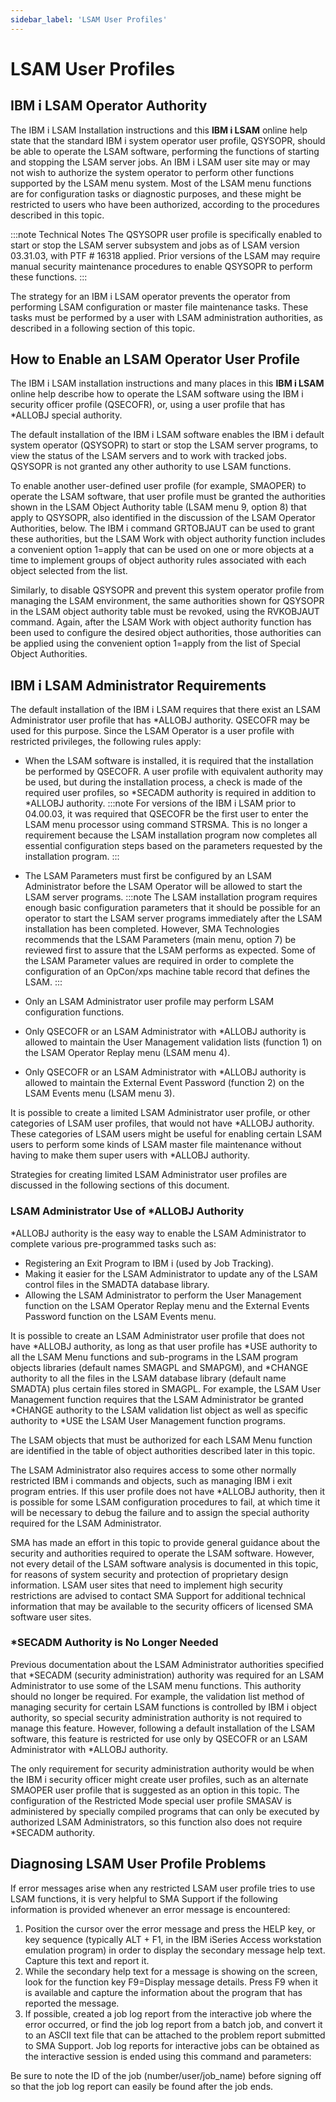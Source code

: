 ```yaml
---
sidebar_label: 'LSAM User Profiles'
---
```


# LSAM User Profiles

## IBM i LSAM Operator Authority

The IBM i LSAM Installation instructions and this **IBM i LSAM** online
help state that the standard IBM i system operator user profile,
QSYSOPR, should be able to operate the LSAM software, performing the
functions of starting and stopping the LSAM server jobs. An IBM i LSAM
user site may or may not wish to authorize the system operator to
perform other functions supported by the LSAM menu system. Most of the
LSAM menu functions are for configuration tasks or diagnostic purposes,
and these might be restricted to users who have been authorized,
according to the procedures described in this topic.

:::note Technical Notes
The QSYSOPR user profile is specifically enabled to start or stop the LSAM server subsystem and jobs as of LSAM version 03.31.03, with PTF \# 16318 applied. Prior versions of the LSAM may require manual security maintenance procedures to enable QSYSOPR to perform these functions.
:::

The strategy for an IBM i LSAM operator prevents the operator from
performing LSAM configuration or master file maintenance tasks. These
tasks must be performed by a user with LSAM administration authorities,
as described in a following section of this topic.

## How to Enable an LSAM Operator User Profile

The IBM i LSAM installation instructions and many places in this **IBM i
LSAM** online help describe how to operate the LSAM software using the
IBM i security officer profile (QSECOFR), or, using a user profile that
has \*ALLOBJ special authority.

The default installation of the IBM i LSAM software enables the IBM i
default system operator (QSYSOPR) to start or stop the LSAM server
programs, to view the status of the LSAM servers and to work with
tracked jobs. QSYSOPR is not granted any other authority to use LSAM
functions.

To enable another user-defined user profile (for example, SMAOPER) to
operate the LSAM software, that user profile must be granted the
authorities shown in the LSAM Object Authority table (LSAM menu 9,
option 8) that apply to QSYSOPR, also identified in the discussion of
the LSAM Operator Authorities, below. The IBM i command GRTOBJAUT can be
used to grant these authorities, but the LSAM Work with object authority
function includes a convenient option 1=apply that can be used on one or
more objects at a time to implement groups of object authority rules
associated with each object selected from the list.

Similarly, to disable QSYSOPR and prevent this system operator profile
from managing the LSAM environment, the same authorities shown for
QSYSOPR in the LSAM object authority table must be revoked, using the
RVKOBJAUT command. Again, after the LSAM Work with object authority
function has been used to configure the desired object authorities,
those authorities can be applied using the convenient option 1=apply
from the list of Special Object Authorities.

## IBM i LSAM Administrator Requirements

The default installation of the IBM i LSAM requires that there exist an
LSAM Administrator user profile that has \*ALLOBJ authority. QSECOFR may
be used for this purpose. Since the LSAM Operator is a user profile with
restricted privileges, the following rules apply:

- When the LSAM software is installed, it is required that the
    installation be performed by QSECOFR. A user profile with equivalent
    authority may be used, but during the installation process, a check
    is made of the required user profiles, so \*SECADM authority is
    required in addition to \*ALLOBJ authority.
:::note
For versions of the IBM i LSAM prior to 04.00.03, it was required that QSECOFR be the first user to enter the LSAM menu processor using command STRSMA. This is no longer a requirement because the LSAM installation program now completes all essential configuration steps based on the parameters requested by the installation program.
:::

- The LSAM Parameters must first be configured by an LSAM
    Administrator before the LSAM Operator will be allowed to start the
    LSAM server programs.
:::note
The LSAM installation program requires enough basic configuration parameters
that it should be possible for an operator to start the LSAM server programs immediately
after the LSAM installation has been completed. However, SMA Technologies recommends
that the LSAM Parameters (main menu, option 7) be reviewed first to assure that
the LSAM performs as expected. Some of the LSAM Parameter values are required in order
to complete the configuration of an OpCon/xps machine table record that defines the
LSAM.
:::
- Only an LSAM Administrator user profile may perform LSAM
    configuration functions.
- Only QSECOFR or an LSAM Administrator with \*ALLOBJ authority is
    allowed to maintain the User Management validation lists
    (function 1) on the LSAM Operator Replay menu (LSAM menu 4).
- Only QSECOFR or an LSAM Administrator with \*ALLOBJ authority is
    allowed to maintain the External Event Password (function 2) on the
    LSAM Events menu (LSAM menu 3).

It is possible to create a limited LSAM Administrator user profile, or
other categories of LSAM user profiles, that would not have \*ALLOBJ
authority. These categories of LSAM users might be useful for enabling
certain LSAM users to perform some kinds of LSAM master file maintenance
without having to make them super users with \*ALLOBJ authority.

Strategies for creating limited LSAM Administrator user profiles are
discussed in the following sections of this document.

### LSAM Administrator Use of \*ALLOBJ Authority

\*ALLOBJ authority is the easy way to enable the LSAM Administrator to
complete various pre-programmed tasks such as:

- Registering an Exit Program to IBM i (used by Job Tracking).
- Making it easier for the LSAM Administrator to update any of the
    LSAM control files in the SMADTA database library.
- Allowing the LSAM Administrator to perform the User Management
    function on the LSAM Operator Replay menu and the External Events
    Password function on the LSAM Events menu.

It is possible to create an LSAM Administrator user profile that does
not have \*ALLOBJ authority, as long as that user profile has \*USE
authority to all the LSAM Menu functions and sub-programs in the LSAM
program objects libraries (default names SMAGPL and SMAPGM), and
\*CHANGE authority to all the files in the LSAM database library
(default name SMADTA) plus certain files stored in SMAGPL. For example,
the LSAM User Management function requires that the LSAM Administrator
be granted \*CHANGE authority to the LSAM validation list object as well
as specific authority to \*USE the LSAM User Management function
programs.

The LSAM objects that must be authorized for each LSAM Menu function are
identified in the table of object authorities described later in this
topic.

The LSAM Administrator also requires access to some other normally
restricted IBM i commands and objects, such as managing IBM i exit
program entries. If this user profile does not have \*ALLOBJ authority,
then it is possible for some LSAM configuration procedures to fail, at
which time it will be necessary to debug the failure and to assign the
special authority required for the LSAM Administrator.

SMA has made an effort in this topic to provide general guidance about
the security and authorities required to operate the LSAM software.
However, not every detail of the LSAM software analysis is documented in
this topic, for reasons of system security and protection of proprietary
design information. LSAM user sites that need to implement high security
restrictions are advised to contact SMA Support for additional technical
information that may be available to the security officers of licensed
SMA software user sites.

### \*SECADM Authority is No Longer Needed

Previous documentation about the LSAM Administrator authorities
specified that \*SECADM (security administration) authority was required
for an LSAM Administrator to use some of the LSAM menu functions. This
authority should no longer be required. For example, the validation list
method of managing security for certain LSAM functions is controlled by
IBM i object authority, so special security administration authority is
not required to manage this feature. However, following a default
installation of the LSAM software, this feature is restricted for use
only by QSECOFR or an LSAM Administrator with \*ALLOBJ authority.

The only requirement for security administration authority would be when
the IBM i security officer might create user profiles, such as an
alternate SMAOPER user profile that is suggested as an option in this
topic. The configuration of the Restricted Mode special user profile
SMASAV is administered by specially compiled programs that can only be
executed by authorized LSAM Administrators, so this function also does
not require \*SECADM authority.

## Diagnosing LSAM User Profile Problems

If error messages arise when any restricted LSAM user profile tries to
use LSAM functions, it is very helpful to SMA Support if the following
information is provided whenever an error message is encountered:

1. Position the cursor over the error message and press the HELP key,
    or key sequence (typically ALT + F1, in the IBM iSeries Access
    workstation emulation program) in order to display the secondary
    message help text. Capture this text and report it.
2. While the secondary help text for a message is showing on the
    screen, look for the function key F9=Display message details. Press
    F9 when it is available and capture the information about the
    program that has reported the message.
3. If possible, created a job log report from the interactive job where
    the error occurred, or find the job log report from a batch job, and
    convert it to an ASCII text file that can be attached to the problem
    report submitted to SMA Support. Job log reports for interactive
    jobs can be obtained as the interactive session is ended using this
    command and parameters:

Be sure to note the ID of the job (number/user/job_name) before signing
off so that the job log report can easily be found after the job ends.
